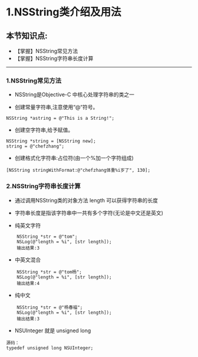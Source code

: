 # 1.NSString类介绍及用法

## 本节知识点:

* 【掌握】NSString常见方法
* 【掌握】NSString字符串长度计算
***
### 1.NSString常见方法

* NSString是Objective-C 中核心处理字符串的类之一

* 创建常量字符串,注意使用“@“符号。
```objc
NSString *astring = @"This is a String!";
```
* 创建空字符串,给予赋值。
```objc
NSString *string = [NSString new];
string = @"chefzhang";
```
* 创建格式化字符串:占位符(由一个%加一个字符组成)
```objc
[NSString stringWithFormat:@"chefzhang体重%i岁了", 130];
```

### 2.NSString字符串长度计算

* 通过调用NSString类的对象方法 length 可以获得字符串的长度
* 字符串长度是指该字符串中一共有多个字符(无论是中文还是英文)

* 纯英文字符
```objc
    NSString *str = @"tom";
    NSLog(@"length = %i", [str length]);
    输出结果:3
```
    
* 中英文混合
```objc
    NSString *str = @"tom杨";
    NSLog(@"length = %i", [str length]);
    输出结果:4
```

* 纯中文
```objc
    NSString *str = @"杨春福";
    NSLog(@"length = %i", [str length]);
    输出结果:3
```

* NSUInteger 就是 unsigned long
```objc
源码：
typedef unsigned long NSUInteger;
```